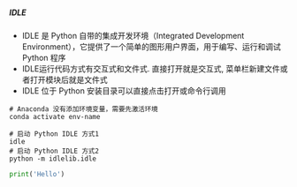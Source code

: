 ##### IDLE
- IDLE 是 Python 自带的集成开发环境（Integrated Development Environment），它提供了一个简单的图形用户界面，用于编写、运行和调试 Python 程序
- IDLE运行代码方式有交互式和文件式. 直接打开就是交互式, 菜单栏新建文件或者打开模块后就是文件式
- IDLE 位于 Python 安装目录可以直接点击打开或命令行调用
```shell
# Anaconda 没有添加环境变量，需要先激活环境
conda activate env-name

# 启动 Python IDLE 方式1
idle
# 启动 Python IDLE 方式2
python -m idlelib.idle
```

```python
print('Hello')
```